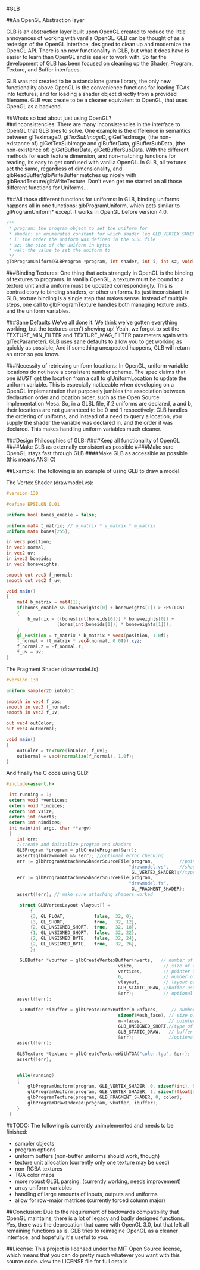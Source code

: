 #GLB

##An OpenGL Abstraction layer

GLB is an abstraction layer built upon OpenGL created to reduce the little
annoyances of working with vanilla OpenGL. GLB can be thought of as a redesign
of the OpenGL interface, designed to clean up and modernize the OpenGL API.
There is no new functionality in GLB, but what it does have is easier to learn
than OpenGL and is easier to work with. So far the development of GLB has been
focused on cleaning up the Shader, Program, Texture, and Buffer interfaces.

GLB was not created to be a standalone game library, the only new functionality
above OpenGL is the convenience functions for loading TGAs into textures, and
for loading a shader object directly from a provided filename. GLB was create to
    be a cleaner equivalent to OpenGL, that uses OpenGL as a backend.

##Whats so bad about just using OpenGL?  
###Inconsistencies: 
There are many
inconsistencies in the interface to OpenGL that GLB tries to solve. One example
is the difference in semantics between glTexImage*D, glTexSubImage*D,
glGetTexImage, (the non-existance of) glGetTexSubImage and glBufferData,
glBufferSubData, (the non-existence of) glGetBufferData, glGetBufferSubData.
With the different methods for each texture dimension, and non-matching
functions for reading, its easy to get confused with vanilla OpenGL. In GLB, all
textures act the same, regardless of dimensionality, and
glbReadBuffer/glbWriteBuffer matches up nicely with
glbReadTexture/glbWriteTexture. Don't even get me started on all those different
functions for Uniforms...

###All those different functions for uniforms: 
In GLB, binding uniforms happens
all in one functions: glbProgramUniform, which acts similar to
glProgramUniform\* except it works in OpenGL before version 4.0.

```c
/**
 * program: the program object to set the uniform for
 * shader: an enumerated constant for which shader (eg GLB_VERTEX_SHADER)
 * i: the order the uniform was defined in the GLSL file
 * sz: the size of the uniform in bytes
 * val: the value to set the uniform to
 */
glbProgramUniform(GLBProgram *program, int shader, int i, int sz, void *val);
```

###Binding Textures: 
One thing that acts strangely in OpenGL is the binding of
textures to programs. In vanilla OpenGL, a texture must be bound to a texture
unit and a uniform must be updated correspondingly. This is contradictory to 
binding shaders, or other uniforms. Its just inconsistant. In GLB, texture binding 
is a single step that makes sense. Instead of multiple steps, one call to 
glbProgramTexture handles both managing texture units, and the uniform variables. 

###Sane Defaults
We've all done it. We think we've gotten everything working, but the textures
aren't showing up! Yeah, we forgot to set the TEXTURE_MIN_FILTER and TEXTURE_MAG_FILTER
parameters again with glTexParameteri. 
GLB uses sane defaults to allow you to get working as quickly as possible,
And if something unexpected happens, GLB will return an error so you know.

###Necessity of retrieving uniform locations: 
In OpenGL, uniform variable
locations do not have a consistent number scheme. The spec claims that one
*MUST* get the location from a call to glUniformLocation to update the uniform
variable. This is especially noticeable when developing on a OpenGL
implementation that purposely jumbles the association between declaration order
and location order, such as the Open Source implementation Mesa. So, in a GLSL
file, if 2 uniforms are declared, a and b, their locations are not guaranteed to
be 0 and 1 respectively. GLB handles the ordering of uniforms, and instead of a
need to query a location, you supply the shader the variable was declared in,
and the order it was declared. This makes handling uniform variables much
cleaner.

###Design Philosophies of GLB: 
####Keep all functionality of OpenGL 
####Make GLB as externally consistent as possible 
####Make sure OpenGL stays fast through GLB
####Make GLB as accessible as possible (this means ANSI C)

##Example:
The following is an example of using GLB to draw a model.

The Vertex Shader (drawmodel.vs):
```glsl
#version 130

#define EPSILON 0.01

uniform bool bones_enable = false;

uniform mat4 t_matrix; // p_matrix * v_matrix * m_matrix
uniform mat4 bones[255]; 

in vec3 position;
in vec3 normal;
in vec2 uv;
in ivec2 boneids;
in vec2 boneweights;

smooth out vec3 f_normal;
smooth out vec2 f_uv;

void main()
{
    mat4 b_matrix = mat4(1);
    if(bones_enable && (boneweights[0] + boneweights[1]) > EPSILON)
    {
        b_matrix = ((bones[int(boneids[0])] * boneweights[0]) +
                   (bones[int(boneids[1])] * boneweights[1]));
    }
    gl_Position = t_matrix * b_matrix * vec4(position, 1.0f);
    f_normal = (t_matrix * vec4(normal, 0.0f)).xyz;
    f_normal.z = -f_normal.z;
    f_uv = uv;
}
```
The Fragment Shader (drawmodel.fs):
```glsl
#version 130

uniform sampler2D inColor; 

smooth in vec4 f_pos;
smooth in vec3 f_normal;
smooth in vec2 f_uv;

out vec4 outColor;
out vec4 outNormal;

void main()
{
    outColor = texture(inColor, f_uv);
    outNormal = vec4(normalize(f_normal), 1.0f);
}

```
And finally the C code using GLB:
```c
#include<assert.h>

 int running = 1;
 extern void *vertices;
 extern void *indices;
 extern int vsize;
 extern int nverts;
 extern int nindices;
 int main(int argc, char **argv)
 {
    int err;
    //create and initialize program and shaders
    GLBProgram *program = glbCreateProgram(&err);
    assert(glbdrawmodel && !err); //optional error checking
    err |= glbProgramAttachNewShaderSourceFile(program,          //pointer to program 
                                              "drawmodel.vs",    //shader filename
                                               GL_VERTEX_SHADER);//type of shader
    err |= glbProgramAttachNewShaderSourceFile(program,
                                              "drawmodel.fs", 
                                               GL_FRAGMENT_SHADER);
    assert(!err); // make sure attaching shaders worked

     struct GLBVertexLayout vlayout[] = 
         {
         {3, GL_FLOAT,           false,  32, 0},
         {3, GL_SHORT,           true,   32, 12},
         {2, GL_UNSIGNED_SHORT,  true,   32, 18},
         {1, GL_UNSIGNED_SHORT,  false,  32, 22},
         {2, GL_UNSIGNED_BYTE,   false,  32, 24},
         {2, GL_UNSIGNED_BYTE,   true,   32, 26},
         };

     GLBBuffer *vbuffer = glbCreateVertexBuffer(nverts,   // number of vertices
                                          vsize,           // size of each vertex in bytes
                                          vertices,        // pointer to vertices
                                          6,               // number of layout entries
                                          vlayout,         // layout pointer
                                          GLB_STATIC_DRAW, //buffer usage
                                          &err);           // optional error code
    assert(!err);

     GLBBuffer *ibuffer = glbCreateIndexBuffer(m->nfaces,     // number of faces 
                                          sizeof(Mesh_face), // size of each face
                                          m->faces,          // pointer to indices
                                          GLB_UNSIGNED_SHORT,//type of indices
                                          GLB_STATIC_DRAW,   // buffer usage
                                          &err);             //optional error code
    assert(!err);

    GLBTexture *texture = glbCreateTextureWithTGA("color.tga", &err);
    assert(!err);


    while(running)
    {
        glbProgramUniform(program, GLB_VERTEX_SHADER, 0, sizeof(int), &FALSE);
        glbProgramUniform(program, GLB_VERTEX_SHADER, 1, sizeof(float[16]), t_matrix);
        glbProgramTexture(program, GLB_FRAGMENT_SHADER, 0, color);
        glbProgramDrawIndexed(program, vbuffer, ibuffer);
    }
 }
```

##TODO:
The following is currently unimplemented and needs to be finished:
* sampler objects
* program options
* uniform buffers (non-buffer uniforms should work, though)
* texture unit allocation (currently only one texture may be used)
* non-RGBA textures
* TGA color maps
* more robust GLSL parsing. (currently working, needs improvement)
* array uniform variables
* handling of large amounts of inputs, outputs and uniforms
* allow for row-major matrices (currently forced column major)

##Conclusion: 
Due to the requirement of backwards compatibility that OpenGL
maintains, there is a lot of legacy and badly designed functions. Yes, there was
the deprecation that came with OpenGL 3.0, but that left all remaining functions
as is. GLB tries to reimagine OpenGL as a cleaner interface, and hopefully it's
useful to you.

##License:
This project is licensed under the MIT Open Source license, which
means that you can do pretty much whatever you want with this source code. view
the LICENSE file for full details
